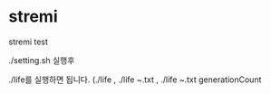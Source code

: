 # stremi
stremi test

./setting.sh 실행후

./life를 실행하면 됩니다. (./life , ./life ~.txt , ./life ~.txt generationCount
